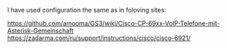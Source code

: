 I have used configuration the same as in foloving sites:

https://github.com/amooma/GS3/wiki/Cisco-CP-69xx-VoIP-Telefone-mit-Asterisk-Gemeinschaft
https://zadarma.com/ru/support/instructions/cisco/cisco-6921/
